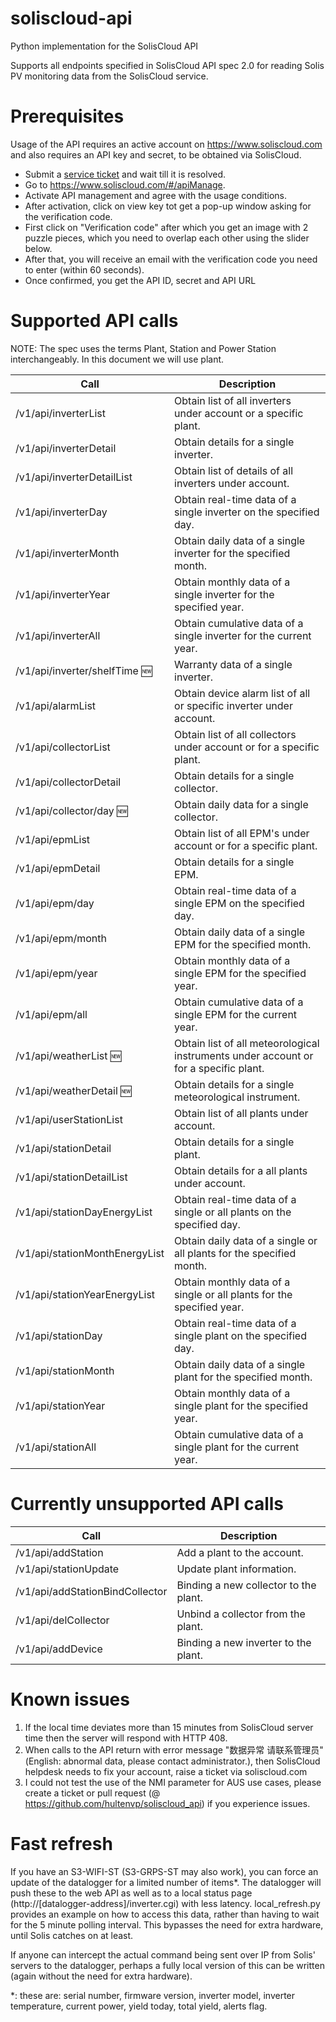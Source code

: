 # soliscloud-api
Python implementation for the SolisCloud API

Supports all endpoints specified in SolisCloud API spec 2.0 for reading Solis PV monitoring data from the SolisCloud service.

# Prerequisites
Usage of the API requires an active account on https://www.soliscloud.com and also requires an API key and secret, 
to be obtained via SolisCloud.

* Submit a [service ticket](https://solis-service.solisinverters.com/support/solutions/articles/44002212561-api-access-soliscloud) and wait till it is resolved.
* Go to https://www.soliscloud.com/#/apiManage.
* Activate API management and agree with the usage conditions.
* After activation, click on view key tot get a pop-up window asking for the verification code.
* First click on "Verification code" after which you get an image with 2 puzzle pieces, which you need to overlap each other using the slider below.
* After that, you will receive an email with the verification code you need to enter (within 60 seconds).
* Once confirmed, you get the API ID, secret and API URL


# Supported API calls
NOTE: The spec uses the terms Plant, Station and Power Station interchangeably. In this document we will use plant.

| Call                             | Description |
|----------------------------------|---------------------------------------------------------------|
| /v1/api/inverterList             | Obtain list of all inverters under account or a specific plant. |
| /v1/api/inverterDetail           | Obtain details for a single inverter. |
| /v1/api/inverterDetailList       | Obtain list of details of all inverters under account. |
| /v1/api/inverterDay              | Obtain real-time data of a single inverter on the specified day. |
| /v1/api/inverterMonth            | Obtain daily data of a single inverter for the specified month. |
| /v1/api/inverterYear             | Obtain monthly data of a single inverter for the specified year. |
| /v1/api/inverterAll              | Obtain cumulative data of a single inverter for the current year. |
| /v1/api/inverter/shelfTime :new: | Warranty data of a single inverter. |
| /v1/api/alarmList                | Obtain device alarm list of all or specific inverter under account. |
| /v1/api/collectorList            | Obtain list of all collectors under account or for a specific plant. |
| /v1/api/collectorDetail          | Obtain details for a single collector. |
| /v1/api/collector/day :new:      | Obtain daily data for a single collector. |
| /v1/api/epmList                  | Obtain list of all EPM's under account or for a specific plant. |
| /v1/api/epmDetail                | Obtain details for a single EPM. |
| /v1/api/epm/day                  | Obtain real-time data of a single EPM on the specified day. |
| /v1/api/epm/month                | Obtain daily data of a single EPM for the specified month. |
| /v1/api/epm/year                 | Obtain monthly data of a single EPM for the specified year. |
| /v1/api/epm/all                  | Obtain cumulative data of a single EPM for the current year. |
| /v1/api/weatherList :new:        | Obtain list of all meteorological instruments under account or for a specific plant. |
| /v1/api/weatherDetail :new:      | Obtain details for a single meteorological instrument. |
| /v1/api/userStationList          | Obtain list of all plants under account. |
| /v1/api/stationDetail            | Obtain details for a single plant. |
| /v1/api/stationDetailList        | Obtain details for a all plants under account. |
| /v1/api/stationDayEnergyList     | Obtain real-time data of a single or all plants on the specified day. |
| /v1/api/stationMonthEnergyList   | Obtain daily data of a single or all plants for the specified month. |
| /v1/api/stationYearEnergyList    | Obtain monthly data of a single or all plants for the specified year. |
| /v1/api/stationDay               | Obtain real-time data of a single plant on the specified day. |
| /v1/api/stationMonth             | Obtain daily data of a single plant for the specified month. |
| /v1/api/stationYear              | Obtain monthly data of a single plant for the specified year. |
| /v1/api/stationAll               | Obtain cumulative data of a single plant for the current year. |

# Currently unsupported API calls 
| Call                             | Description |
|----------------------------------|---------------------------------------------------------------|
| /v1/api/addStation               | Add a plant to the account. |
| /v1/api/stationUpdate            | Update plant information. |
| /v1/api/addStationBindCollector  | Binding a new collector to the plant. |
| /v1/api/delCollector             | Unbind a collector from the plant. |
| /v1/api/addDevice                | Binding a new inverter to the plant. |

# Known issues

1. If the local time deviates more than 15 minutes from SolisCloud server time then the server will respond with HTTP 408.
2. When calls to the API return with error message "数据异常 请联系管理员" (English: abnormal data, please contact administrator.), then SolisCloud helpdesk needs to fix your account, raise a ticket via soliscloud.com
3. I could not test the use of the NMI parameter for AUS use cases, please create a ticket or pull request (@ https://github.com/hultenvp/soliscloud_api) if you experience issues.

# Fast refresh
If you have an S3-WIFI-ST (S3-GRPS-ST may also work), you can force an update of the datalogger for a limited number of items*. The datalogger will push these to the web API as well as to a local status page (http://[datalogger-address]/inverter.cgi) with less latency. local_refresh.py provides an example on how to access this data, rather than having to wait for the 5 minute polling interval. This bypasses the need for extra hardware, until Solis catches on at least.

If anyone can intercept the actual command being sent over IP from Solis' servers to the datalogger, perhaps a fully local version of this can be written (again without the need for extra hardware).

*: these are: serial number, firmware version, inverter model, inverter temperature, current power, yield today, total yield, alerts flag.